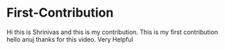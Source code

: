 # First-Contribution
Hi this is Shrinivas and this is my contribution.
This is my first contribution
hello anuj thanks for this video. Very Helpful
